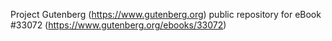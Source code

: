 Project Gutenberg (https://www.gutenberg.org) public repository for eBook #33072 (https://www.gutenberg.org/ebooks/33072)
